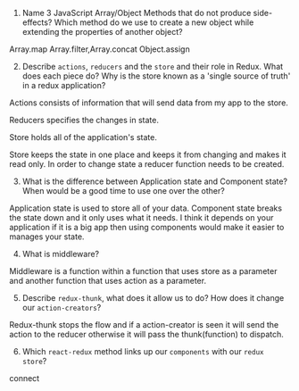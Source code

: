 1.  Name 3 JavaScript Array/Object Methods that do not produce side-effects? Which method do we use to create a new object while extending the properties of another object?

Array.map Array.filter,Array.concat
Object.assign


2.  Describe `actions`, `reducers` and the `store` and their role in Redux. What does each piece do? Why is the store known as a 'single source of truth' in a redux application?

Actions consists of information that will send data from my app to the store.

Reducers specifies the changes in state. 

Store holds all of the application's state.

Store keeps the state in one place and keeps it from changing and makes it read only. In order to change state a reducer function needs to be created. 


3.  What is the difference between Application state and Component state? When would be a good time to use one over the other?

Application state is used to store all of your data.
Component state breaks the state down and it only uses what it needs.
I think it depends on your application if it is a big app then using components would make it easier to manages your state.

4.  What is middleware?

Middleware is a function within a function that uses store as a parameter  and another function that uses action as a parameter. 


5.  Describe `redux-thunk`, what does it allow us to do? How does it change our `action-creators`?

Redux-thunk stops the flow and if a action-creator is seen it will send the action to the reducer otherwise it will pass the thunk(function) to dispatch.


6.  Which `react-redux` method links up our `components` with our `redux store`? 

connect
